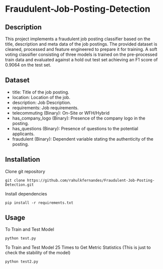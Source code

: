 # Fraudulent-Job-Posting-Detection

## Description
This project implements a fraudulent job posting classifier based on the title, description and meta data of the job postings. The provided dataset is cleaned, processed and feature engineered to prepare it for training. A soft voting classifier consisting of three models is trained on the pre-processed train data and evaluated against a hold out test set achieving an F1 score of 0.9064 on the test set.

## Dataset
- title: Title of the job posting.
- location: Location of the job.
- description: Job Description.
- requirements: Job requirements.
- telecommuting (Binary): On-Site or WFH/Hybrid 
- has_company_logo (Binary): Presence of the company logo in the posting.
- has_questions (Binary): Presence of questions to the potential applicants.
- fraudulent (Binary): Dependent variable stating the authenticity of the posting.

## Installation
Clone git repository
```
git clone https://github.com/rahulkfernandes/Fraudulent-Job-Posting-Detection.git
```

Install dependencies
```
pip install -r requirements.txt
```

## Usage 
To Train and Test Model
```
python test.py
```

To Train and Test Model 25 Times to Get Metric Statistics (This is just to check the stability of the model)
```
python test2.py
```
